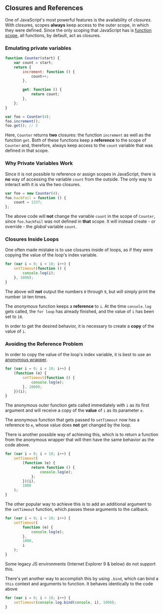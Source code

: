 ## Closures and References

One of JavaScript's most powerful features is the availability of _closures_.
With closures, scopes **always** keep access to the outer scope, in which they
were defined. Since the only scoping that JavaScript has is
[function scope](#function.scopes), all functions, by default, act as closures.

### Emulating private variables

```js
function Counter(start) {
	var count = start;
	return {
		increment: function () {
			count++;
		},

		get: function () {
			return count;
		},
	};
}

var foo = Counter(4);
foo.increment();
foo.get(); // 5
```

Here, `Counter` returns **two** closures: the function `increment` as well as
the function `get`. Both of these functions keep a **reference** to the scope of
`Counter` and, therefore, always keep access to the `count` variable that was
defined in that scope.

### Why Private Variables Work

Since it is not possible to reference or assign scopes in JavaScript, there is
**no** way of accessing the variable `count` from the outside. The only way to
interact with it is via the two closures.

```js
var foo = new Counter(4);
foo.hackFail = function () {
	count = 1337;
};
```

The above code will **not** change the variable `count` in the scope of `Counter`,
since `foo.hackFail` was not defined in **that** scope. It will instead create - or
override - the _global_ variable `count`.

### Closures Inside Loops

One often made mistake is to use closures inside of loops, as if they were
copying the value of the loop's index variable.

```javascript
for (var i = 0; i < 10; i++) {
	setTimeout(function () {
		console.log(i);
	}, 1000);
}
```

The above will **not** output the numbers `0` through `9`, but will simply print
the number `10` ten times.

The _anonymous_ function keeps a **reference** to `i`. At the time
`console.log` gets called, the `for loop` has already finished, and the value of
`i` has been set to `10`.

In order to get the desired behavior, it is necessary to create a **copy** of
the value of `i`.

### Avoiding the Reference Problem

In order to copy the value of the loop's index variable, it is best to use an
[anonymous wrapper](#function.scopes).

```javascript
for (var i = 0; i < 10; i++) {
	(function (e) {
		setTimeout(function () {
			console.log(e);
		}, 1000);
	})(i);
}
```

The anonymous outer function gets called immediately with `i` as its first
argument and will receive a copy of the **value** of `i` as its parameter `e`.

The anonymous function that gets passed to `setTimeout` now has a reference to
`e`, whose value does **not** get changed by the loop.

There is another possible way of achieving this, which is to return a function
from the anonymous wrapper that will then have the same behavior as the code
above.

```javascript
for (var i = 0; i < 10; i++) {
	setTimeout(
		(function (e) {
			return function () {
				console.log(e);
			};
		})(i),
		1000
	);
}
```

The other popular way to achieve this is to add an additional argument to
the `setTimeout` function, which passes these arguments to the callback.

```javascript
for (var i = 0; i < 10; i++) {
	setTimeout(
		function (e) {
			console.log(e);
		},
		1000,
		i
	);
}
```

Some legacy JS environments (Internet Explorer 9 & below) do not support this.

There's yet another way to accomplish this by using `.bind`, which can bind
a `this` context and arguments to function. It behaves identically to the code
above

```javascript
for (var i = 0; i < 10; i++) {
	setTimeout(console.log.bind(console, i), 1000);
}
```
